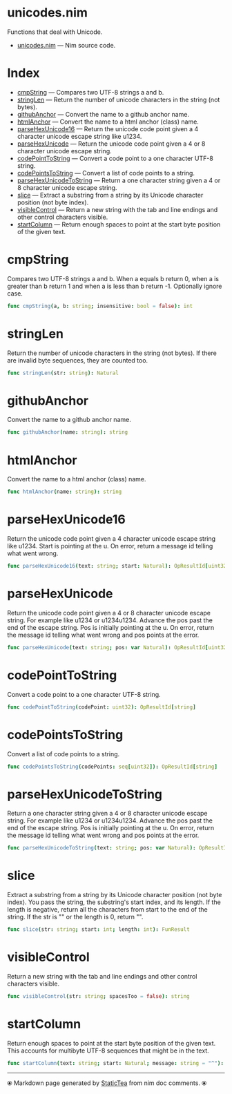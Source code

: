 # unicodes.nim

Functions that deal with Unicode.

* [unicodes.nim](../src/unicodes.nim) &mdash; Nim source code.
# Index

* [cmpString](#cmpstring) &mdash; Compares two UTF-8 strings a and b.
* [stringLen](#stringlen) &mdash; Return the number of unicode characters in the string (not bytes).
* [githubAnchor](#githubanchor) &mdash; Convert the name to a github anchor name.
* [htmlAnchor](#htmlanchor) &mdash; Convert the name to a html anchor (class) name.
* [parseHexUnicode16](#parsehexunicode16) &mdash; Return the unicode code point given a 4 character unicode escape string like u1234.
* [parseHexUnicode](#parsehexunicode) &mdash; Return the unicode code point given a 4 or 8 character unicode escape string.
* [codePointToString](#codepointtostring) &mdash; Convert a code point to a one character UTF-8 string.
* [codePointsToString](#codepointstostring) &mdash; Convert a list of code points to a string.
* [parseHexUnicodeToString](#parsehexunicodetostring) &mdash; Return a one character string given a 4 or 8 character unicode escape string.
* [slice](#slice) &mdash; Extract a substring from a string by its Unicode character position (not byte index).
* [visibleControl](#visiblecontrol) &mdash; Return a new string with the tab and line endings and other control characters visible.
* [startColumn](#startcolumn) &mdash; Return enough spaces to point at the start byte position of the given text.

# cmpString

Compares two UTF-8 strings a and b.  When a equals b return 0, when a is greater than b return 1 and when a is less than b return -1. Optionally ignore case.

~~~nim
func cmpString(a, b: string; insensitive: bool = false): int
~~~

# stringLen

Return the number of unicode characters in the string (not bytes). If there are invalid byte sequences, they are counted too.

~~~nim
func stringLen(str: string): Natural
~~~

# githubAnchor

Convert the name to a github anchor name.

~~~nim
func githubAnchor(name: string): string
~~~

# htmlAnchor

Convert the name to a html anchor (class) name.

~~~nim
func htmlAnchor(name: string): string
~~~

# parseHexUnicode16

Return the unicode code point given a 4 character unicode escape string like u1234. Start is pointing at the u. On error, return a message id telling what went wrong.

~~~nim
func parseHexUnicode16(text: string; start: Natural): OpResultId[uint32]
~~~

# parseHexUnicode

Return the unicode code point given a 4 or 8 character unicode escape string. For example like u1234 or u1234u1234. Advance the pos past the end of the escape string. Pos is initially pointing at the u. On error, return the message id telling what went wrong and pos points at the error.

~~~nim
func parseHexUnicode(text: string; pos: var Natural): OpResultId[uint32]
~~~

# codePointToString

Convert a code point to a one character UTF-8 string.

~~~nim
func codePointToString(codePoint: uint32): OpResultId[string]
~~~

# codePointsToString

Convert a list of code points to a string.

~~~nim
func codePointsToString(codePoints: seq[uint32]): OpResultId[string]
~~~

# parseHexUnicodeToString

Return a one character string given a 4 or 8 character unicode escape string. For example like u1234 or u1234u1234. Advance the pos past the end of the escape string. Pos is initially pointing at the u. On error, return the message id telling what went wrong and pos points at the error.

~~~nim
func parseHexUnicodeToString(text: string; pos: var Natural): OpResultId[string]
~~~

# slice

Extract a substring from a string by its Unicode character position (not byte index). You pass the string, the substring's start index, and its length. If the length is negative, return all the characters from start to the end of the string. If the str is "" or the length is 0, return "".

~~~nim
func slice(str: string; start: int; length: int): FunResult
~~~

# visibleControl

Return a new string with the tab and line endings and other control characters visible.

~~~nim
func visibleControl(str: string; spacesToo = false): string
~~~

# startColumn

Return enough spaces to point at the start byte position of the given text.  This accounts for multibyte UTF-8 sequences that might be in the text.

~~~nim
func startColumn(text: string; start: Natural; message: string = "^"): string
~~~


---
⦿ Markdown page generated by [StaticTea](https://github.com/flenniken/statictea/) from nim doc comments. ⦿
